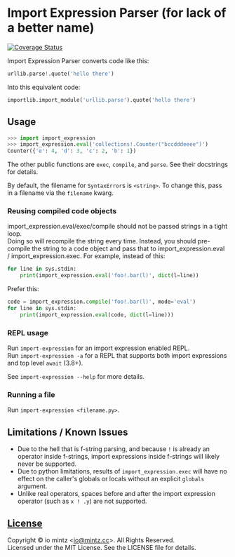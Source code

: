 # Import Expression Parser (for lack of a better name)

[![Coverage Status](https://coveralls.io/repos/github/iomintz/import-expression-parser/badge.svg?branch=main)](https://coveralls.io/github/ioistired/import-expression-parser?branch=main)

Import Expression Parser converts code like this:

```py
urllib.parse!.quote('hello there')
```

Into this equivalent code:
```py
importlib.import_module('urllib.parse').quote('hello there')
```

## Usage

```py
>>> import import_expression
>>> import_expression.eval('collections!.Counter("bccdddeeee")')
Counter({'e': 4, 'd': 3, 'c': 2, 'b': 1})
```

The other public functions are `exec`, `compile`, and `parse`.
See their docstrings for details.

By default, the filename for `SyntaxError`s is `<string>`.
To change this, pass in a filename via the `filename` kwarg.

### Reusing compiled code objects

import_expression.eval/exec/compile should not be passed strings in a tight loop. \
Doing so will recompile the string every time. Instead, you should pre-compile the string to a code object
and pass that to import_expression.eval / import_expression.exec.
For example, instead of this:

```py
for line in sys.stdin:
	print(import_expression.eval('foo!.bar(l)', dict(l=line))
```

Prefer this:

```py
code = import_expression.compile('foo!.bar(l)', mode='eval')
for line in sys.stdin:
	print(import_expression.eval(code, dict(l=line)))
```

### REPL usage

Run `import-expression` for an import expression enabled REPL. \
Run `import-expression -a` for a REPL that supports both import expressions and top level `await` (3.8+).

See `import-expression --help` for more details.

### Running a file

Run `import-expression <filename.py>`.

## Limitations / Known Issues

* Due to the hell that is f-string parsing, and because `!` is already an operator inside f-strings,
  import expressions inside f-strings will likely never be supported.
* Due to python limitations, results of `import_expression.exec` will have no effect on the caller's globals or locals
  without an explicit `globals` argument.
* Unlike real operators, spaces before and after the import expression operator (such as `x ! .y`) are not supported.

## [License](https://github.com/ioistired/import-expression/blob/main/LICENSE)

Copyright © io mintz <<io@mintz.cc>>. All Rights Reserved. \
Licensed under the MIT License. See the LICENSE file for details.
